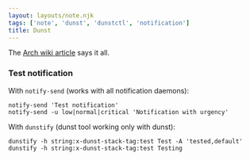 ```yaml
---
layout: layouts/note.njk
tags: ['note', 'dunst', 'dunstctl', 'notification']
title: Dunst
---
```


The [Arch wiki article](https://wiki.archlinux.org/title/Dunst) says it all.

### Test notification

With `notify-send` (works with all notification daemons):

    notify-send 'Test notification'
    notify-send -u low|normal|critical 'Notification with urgency'

With `dunstify` (dunst tool working only with dunst):

    dunstify -h string:x-dunst-stack-tag:test Test -A 'tested,default'
    dunstify -h string:x-dunst-stack-tag:test Testing

